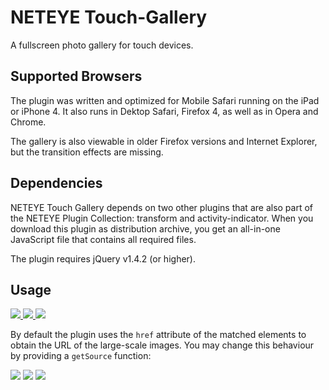NETEYE Touch-Gallery
====================

A fullscreen photo gallery for touch devices.

Supported Browsers
------------------

The plugin was written and optimized for Mobile Safari running on the iPad or iPhone 4.
It also runs in Dektop Safari, Firefox 4, as well as in Opera and Chrome.

The gallery is also viewable in older Firefox versions and Internet Explorer, but the 
transition effects are missing.

Dependencies
------------

NETEYE Touch Gallery depends on two other plugins that are also part of the NETEYE Plugin 
Collection: transform and activity-indicator. When you download this plugin as distribution 
archive, you get an all-in-one JavaScript file that contains all required files.

The plugin requires jQuery v1.4.2 (or higher).

Usage
-----
  <!--% highlight html -->
  <div id="gallery">
    <a href="image1.jpg">
      <img src="thumb1.jpg" />
    </a>
    <a href="image2.jpg">
      <img src="thumb2.jpg" />
    </a>
    <a href="image3.jpg">
      <img src="thumb3.jpg" />
    </a>
  </div>
	
  <script>
    $('#gallery a').touchGallery();
  </script>
  <!--% endhighlight -->
	
By default the plugin uses the `href` attribute of the matched elements to obtain the URL of the
large-scale images. You may change this behaviour by providing a `getSource` function:

  <!--% highlight html+javascript -->
  <img src="thumb1.jpg" data-large="image1.jpg" />
  <img src="thumb2.jpg" data-large="image2.jpg" />
  <img src="thumb3.jpg"  data-large="image3.jpg" />
    
  <script>
    $('img[data-large]').touchGallery({
      getSource: function() { 
        return $(this).attr('data-large');
      }
    });
  </script>
  <!--% endhighlight -->
